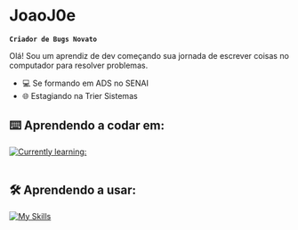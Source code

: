 # JoaoJ0e

**`Criador de Bugs Novato`**

Olá! Sou um aprendiz de dev começando sua jornada de escrever coisas no computador para resolver problemas.

- 💻 Se formando em ADS no SENAI <br>
- 🌐 Estagiando na Trier Sistemas


## ⌨️ Aprendendo a codar em:
[![Currently learning:](https://skillicons.dev/icons?i=java,spring,html,css,ts,python)](https://skillicons.dev)<br><br>

## 🛠️ Aprendendo a usar:
[![My Skills](https://skillicons.dev/icons?i=eclipse,idea,vscode,angular,postgresql,mysql,github,git,postman)](https://skillicons.dev)<br><br>
